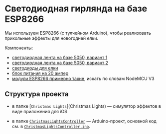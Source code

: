 # Светодиодная гирлянда на базе ESP8266

Мы используем ESP8266 (с тулчейном Arduino), чтобы реализовать прикольные эффекты для новогодней елки.

Компоненты:

* [светодиодная лента на базе 5050, вариант 1](https://ru.aliexpress.com/item/1M-2M-4M-5M-WS2812B-5V-RGB-Addressble-LED-Strip-Black-White-PCB-30-60-144/32461422496.html?spm=a2g0s.9042311.0.0.mrdQ9E)
* [светодиодная лента на базе 5050, вариант 2](https://ru.aliexpress.com/item/1m-5m-WS2812B-30-60-144-leds-m-Smartled-pixel-RGB-individually-addressable-led-strip/32807365734.html?spm=a2g0s.9042311.0.0.5n4cZB)
* [светодиоды для елки](https://ru.aliexpress.com/item/Wholesale-100pcs-9mm-White-Wire-WS2811-IC-Led-pixel-Module-string-Non-waterproof-IP30-RGB-Dream/32240898788.html?spm=a2g0s.9042311.0.0.mrdQ9E)
* [блок питания на 20 ампер](https://ru.aliexpress.com/item/IMC-Hot-AC-110-220V-DC-5V-20A-100W-Power-Supply-Driver-for-LED-Strip-Light/32633658736.html?spm=a2g0s.9042311.0.0.mrdQ9E)
* [модули ESP8266 примерно такие](https://ru.aliexpress.com/item/5pcs-Wireless-module-NodeMcu-Lua-WIFI-Internet-of-Things-development-board-based-ESP8266-CP2102-with-pcb/32723715227.html?spm=a2g0s.9042311.0.0.LaNnBG), искать по словам NodeMCU V3


## Структура проекта

* в папке [`Christmas Lights`](Christmas Lights) — симулятор эффектов в виде приложения для iOS

* в папке [`ChristmasLightsController`](ChristmasLightsController) — Arduino-проект, основной код см. в [`ChristmasLightsController.ino`](ChristmasLightsController/ChristmasLightsController.ino).
